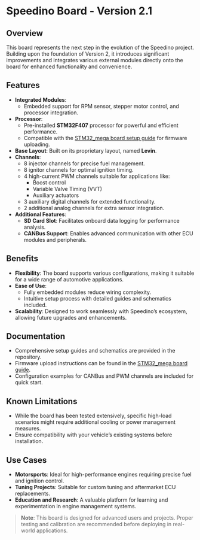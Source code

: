 # Speedino Board - Version 2.1

## Overview
This board represents the next step in the evolution of the Speedino project. Building upon the foundation of Version 2, it introduces significant improvements and integrates various external modules directly onto the board for enhanced functionality and convenience.

## Features
- **Integrated Modules**:
  - Embedded support for RPM sensor, stepper motor control, and processor integration.
- **Processor**:
  - Pre-installed **STM32F407** processor for powerful and efficient performance.
  - Compatible with the [STM32_mega board setup guide](https://github.com/pazi88/STM32_mega) for firmware uploading.
- **Base Layout**: Built on its proprietary layout, named **Levin**.
- **Channels**:
  - 8 injector channels for precise fuel management.
  - 8 ignitor channels for optimal ignition timing.
  - 4 high-current PWM channels suitable for applications like:
    - Boost control
    - Variable Valve Timing (VVT)
    - Auxiliary actuators
  - 3 auxiliary digital channels for extended functionality.
  - 2 additional analog channels for extra sensor integration.
- **Additional Features**:
  - **SD Card Slot**: Facilitates onboard data logging for performance analysis.
  - **CANBus Support**: Enables advanced communication with other ECU modules and peripherals.

## Benefits
- **Flexibility**: The board supports various configurations, making it suitable for a wide range of automotive applications.
- **Ease of Use**:
  - Fully embedded modules reduce wiring complexity.
  - Intuitive setup process with detailed guides and schematics included.
- **Scalability**: Designed to work seamlessly with Speedino’s ecosystem, allowing future upgrades and enhancements.

## Documentation
- Comprehensive setup guides and schematics are provided in the repository.
- Firmware upload instructions can be found in the [STM32_mega board guide](https://github.com/pazi88/STM32_mega).
- Configuration examples for CANBus and PWM channels are included for quick start.

## Known Limitations
- While the board has been tested extensively, specific high-load scenarios might require additional cooling or power management measures.
- Ensure compatibility with your vehicle’s existing systems before installation.

## Use Cases
- **Motorsports**: Ideal for high-performance engines requiring precise fuel and ignition control.
- **Tuning Projects**: Suitable for custom tuning and aftermarket ECU replacements.
- **Education and Research**: A valuable platform for learning and experimentation in engine management systems.

> **Note**: This board is designed for advanced users and projects. Proper testing and calibration are recommended before deploying in real-world applications.
